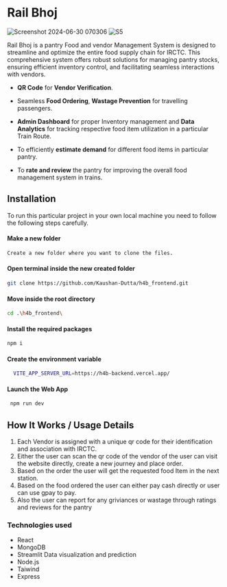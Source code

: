 # Rail Bhoj

![Screenshot 2024-06-30 070306](https://github.com/Kaushan-Dutta/h4b_frontend/assets/94303484/a25d76dd-a60d-46db-b3b1-dce91a46d9ad)
![S5](https://github.com/Kaushan-Dutta/h4b_frontend/assets/94303484/fd5462fa-258a-4ad4-92ca-c6b24cf444c4)

Rail Bhoj is a pantry Food and vendor Management System is designed to streamline and optimize the entire food supply chain for IRCTC. This comprehensive system offers robust solutions for managing pantry stocks, ensuring efficient inventory control, and facilitating seamless interactions with vendors.

* **QR Code** for **Vendor Verification**.
* Seamless **Food Ordering**, **Wastage Prevention** for travelling passengers.
 
* **Admin Dashboard** for proper Inventory management and **Data Analytics** for tracking respective food item utilization in a particular Train Route.
* To efficiently **estimate demand** for different food items in particular pantry.
  
* To **rate and review** the pantry for improving the overall food management system in trains.

## Installation

To run this particular project in your own local machine you need to follow the following steps carefully.

#### Make a new folder

```bash
Create a new folder where you want to clone the files.
```
#### Open terminal inside the new created folder

```bash
git clone https://github.com/Kaushan-Dutta/h4b_frontend.git
```
#### Move inside the root directory

```bash
cd .\h4b_frontend\
```
#### Install the required packages

```bash
npm i
```
#### Create the environment variable
```bash
  VITE_APP_SERVER_URL=https://h4b-backend.vercel.app/
```
#### Launch the Web App
```bash
 npm run dev
```

## How It Works / Usage Details

1. Each Vendor is assigned with a unique qr code for their identification and association with IRCTC.
2. Either the user can scan the qr code of the vendor of the user can visit the website directly, create a new journey and place order.
3. Based on the order the user will get the requested food Item in the next station.
4. Based on the food ordered the user can either pay cash directly or user can use gpay to pay.
5. Also the user can report for any griviances or wastage through ratings and reviews for the pantry 

### Technologies used
 - React
 - MongoDB
 - Streamlit Data visualization and prediction
 - Node.js
 - Taiwind
 - Express

